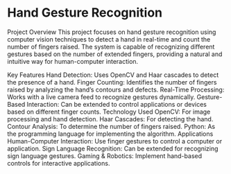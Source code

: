# Hand Gesture Recognition 
Project Overview
This project focuses on hand gesture recognition using computer vision techniques to detect a hand in real-time and count the number of fingers raised. The system is capable of recognizing different gestures based on the number of extended fingers, providing a natural and intuitive way for human-computer interaction.

Key Features
Hand Detection: Uses OpenCV and Haar cascades to detect the presence of a hand.
Finger Counting: Identifies the number of fingers raised by analyzing the hand’s contours and defects.
Real-Time Processing: Works with a live camera feed to recognize gestures dynamically.
Gesture-Based Interaction: Can be extended to control applications or devices based on different finger counts.
Technology Used
OpenCV: For image processing and hand detection.
Haar Cascades: For detecting the hand.
Contour Analysis: To determine the number of fingers raised.
Python: As the programming language for implementing the algorithm.
Applications
Human-Computer Interaction: Use finger gestures to control a computer or application.
Sign Language Recognition: Can be extended for recognizing sign language gestures.
Gaming & Robotics: Implement hand-based controls for interactive applications.

